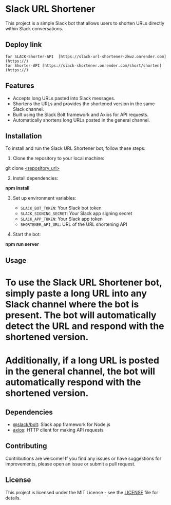 # Slack URL Shortener

This project is a simple Slack bot that allows users to shorten URLs directly within Slack conversations.

## Deploy link

    for SLACK-Shorter-API  [https://slack-url-shortener-zkwz.onrender.com](https://)
    for Shorter-API [https://slack-shortener.onrender.com/short/shorten](https://)

## Features

-   Accepts long URLs pasted into Slack messages.
-   Shortens the URLs and provides the shortened version in the same Slack channel.
-   Built using the Slack Bolt framework and Axios for API requests.
-   Automatically shortens long URLs posted in the general channel.

## Installation

To install and run the Slack URL Shortener bot, follow these steps:

1. Clone the repository to your local machine:

git clone [<repository_url>](https://github.com/sohelhld/slack-url-shortener.git)

2. Install dependencies:

**npm install**

3. Set up environment variables:

    - `SLACK_BOT_TOKEN`: Your Slack bot token
    - `SLACK_SIGNING_SECRET`: Your Slack app signing secret
    - `SLACK_APP_TOKEN`: Your Slack app token
    - `SHORTENER_API_URL`: URL of the URL shortening API

4. Start the bot:

**npm run server**

## Usage

# To use the Slack URL Shortener bot, simply paste a long URL into any Slack channel where the bot is present. The bot will automatically detect the URL and respond with the shortened version.

# Additionally, if a long URL is posted in the general channel, the bot will automatically respond with the shortened version.

## Dependencies

-   [@slack/bolt](https://www.npmjs.com/package/@slack/bolt): Slack app framework for Node.js
-   [axios](https://www.npmjs.com/package/axios): HTTP client for making API requests

## Contributing

Contributions are welcome! If you find any issues or have suggestions for improvements, please open an issue or submit a pull request.

## License

This project is licensed under the MIT License - see the [LICENSE](LICENSE) file for details.
